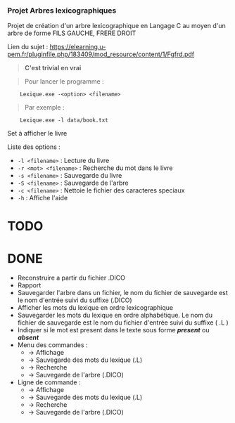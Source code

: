 ### Projet Arbres lexicographiques

Projet de création d'un arbre lexicographique en Langage C au moyen d'un arbre de forme FILS GAUCHE, FRERE DROIT

Lien du sujet : 
https://elearning.u-pem.fr/pluginfile.php/183409/mod_resource/content/1/Fgfrd.pdf

> __C'est trivial en vrai__

> Pour lancer le programme :

```
	Lexique.exe -<option> <filename>
```

> Par exemple : 

```
	Lexique.exe -l data/book.txt
```
Set à afficher le livre

Liste des options :
 * `-l <filename>` : Lecture du livre
 * `-r <mot> <filename>` : Recherche du mot dans le livre
 * `-s <filename>` : Sauvegarde du livre
 * `-S <filename>` : Sauvegarde de l'arbre
 * `-c <filename>` : Nettoie le fichier des caracteres speciaux
 * `-h` : Affiche l'aide
 
 
 
# TODO


# DONE

* Reconstruire a partir du fichier .DICO
* Rapport
* Sauvegarder l'arbre dans un fichier, le nom du fichier de sauvegarde est le nom d'entrée suivi du suffixe (.DICO)
* Afficher les mots du lexique en ordre lexicographique
* Sauvegarder les mots du lexique en ordre alphabétique. Le nom du fichier de sauvegarde est le nom du fichier d'entrée suivi du suffixe ( .L )
* Indiquer si le mot est present dans le texte sous forme __*present*__ ou __*absent*__
* Menu des commandes :
  * -> Affichage
  * -> Sauvegarde des mots du lexique (.L)
  * -> Recherche
  * -> Sauvegarde de l'arbre (.DICO)
* Ligne de commande :
  * -> Affichage
  * -> Sauvegarde des mots du lexique (.L)
  * -> Recherche
  * -> Sauvegarde de l'arbre (.DICO)

